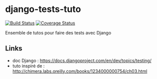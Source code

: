 django-tests-tuto
=================

[![Build Status](https://travis-ci.org/Linkid/django-tests-tuto.png?branch=master)](https://travis-ci.org/Linkid/django-tests-tuto)
[![Coverage Status](https://coveralls.io/repos/Linkid/django-tests-tuto/badge.png)](https://coveralls.io/r/Linkid/django-tests-tuto)

Ensemble de tutos pour faire des tests avec Django

Links
-----

* doc Django : https://docs.djangoproject.com/en/dev/topics/testing/
* tuto inspiré de : http://chimera.labs.oreilly.com/books/1234000000754/ch03.html
